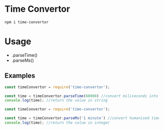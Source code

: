 # Time Convertor
```
npm i time-convertor
```

# Usage
- .parseTime()
- .parseMs()

## Examples
```javascript
const timeConvertor = require('time-convertor');

const time = timeConvertor.parseTime(60000) //convert miliseconds into humanised time
console.log(time); //return the value in string
```
```javascript
const timeConvertor = require('time-convertor');

const time = timeConvertor.parseMs('1 minute') //convert humanised time into miliseconds
console.log(time); //return the value in integer
```